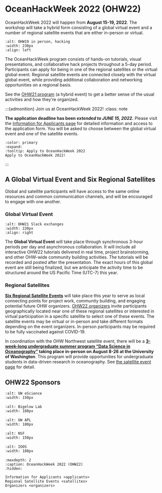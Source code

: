 # OceanHackWeek 2022 (OHW22)

OceanHackWeek 2022 will happen from **August 15-19, 2022**. The workshop will take a hybrid form consisting of a global virtual event and a number of regional satellite events that are either in-person or virtual.


```{image} ../assets/images/ohw_hacking/ohw19-hacking.JPG
:alt: OHW19 in person, hacking
:width: 230px
:align: left
```

The OceanHackWeek program consists of hands-on tutorials, visual presentations, and collaborative hack projects throughout a 5-day period. Participants can apply for being in one of the regional satellites or the virtual global event. Regional satellite events are connected closely with the virtual global event, while providing additional collaboration and networking opportunities on a regional basis.


See the [OHW21 program](https://oceanhackweek.github.io/ohw-resources) (a hybrid event) to get a better sense of the usual activities and how they're organized.

:::{admonition} Join us at OceanHackWeek 2022!
:class: note

**The application deadline has been *extended to JUNE 15, 2022*.** Please visit the [Information for Applicants page](applicants) for detailed information and access to the application form. You will be asked to choose between the global virtual event and one of the satellite events.

```{button-link} applicants
:color: primary
:expand:
:tooltip: Apply to OceanHackWeek 2022
Apply to OceanHackWeek 2022!
```
:::

## A Global Virtual Event and Six Regional Satellites

Global and satellite participants will have access to the same online resources and common communication channels, and will be encouraged to engage with one another.

### Global Virtual Event

```{image} ../assets/images/ohw_hacking/ohw21-slack.png
:alt: OHW21 Slack exchanges
:width: 220px
:align: right
```
The **Global Virtual Event** will take place through synchronous 3-hour periods per day and asynchronous collaboration. It will include all interactive OHW22 tutorials delivered in real time, project brainstorming, and other OHW-wide community building activities. The tutorials will be recorded and posted after the presentation. The exact hours of this global event are still being finalized, but we anticipate the activity time to be structured around the US Pacific Time (UTC-7) this year.

### Regional Satellites
[**Six Regional Satellite Events**](satellites) will take place this year to serve as local connecting points for project work, community building, and engaging potential future OHW organizers. [OHW22 organizers](organizers) invite participants geographically located near one of these regional satellites or interested in virtual participation in a specific satellite to select one of these events. The satellite events may be virtual or in-person and take different formats depending on the event organizers. In-person participants may be required to be fully vaccinated against COVID-19.

In coordination with the OHW Northwest satellite event, there will be a **[3-week-long undergraduate summer program “Data Science in Oceanography”](satellites/#undergraduate-summer-program-data-science-in-oceanography) taking place in-person on August 8-26 at the University of Washington**. This program will provide opportunities for undergraduate students in data-driven research in oceanography. See [the satellite event page](./seattle/index.md) for detail.

## OHW22 Sponsors

<div class="row">
  <div class="col-4" style="margin-bottom: 1rem">

```{image} ../assets/images/eScience_square_logo.jpg
:alt: UW eScience
:width: 150px
```

  </div>
  <div class="col-4" style="margin-bottom: 1rem">

```{image} ../assets/images/BigelowLabs.png
:alt: Bigelow Lab
:width: 180px
```

  </div>
  <div class="col-4" style="margin-bottom: 1rem">

```{image} ../assets/images/apl_logo_blue.jpg
:alt: UW APL
:width: 180px
```

  </div>
</div>

<div class="row">
  <div class="col-4" style="margin-bottom: 1rem">

```{image} ../assets/images/nsf.jpeg
:alt: NSF
:width: 150px
```

  </div>
  <div class="col-4" style="margin-bottom: 1rem">

```{image} ../assets/images/ioos_logo.jpg
:alt: IOOS
:width: 180px
```

  </div>
</div>



```{toctree}
:maxdepth: 2
:caption: OceanHackWeek 2022 (OHW22)
:hidden:

Information for Applicants <applicants>
Regional Satellite Events <satellites>
Organizers <organizers>
```
